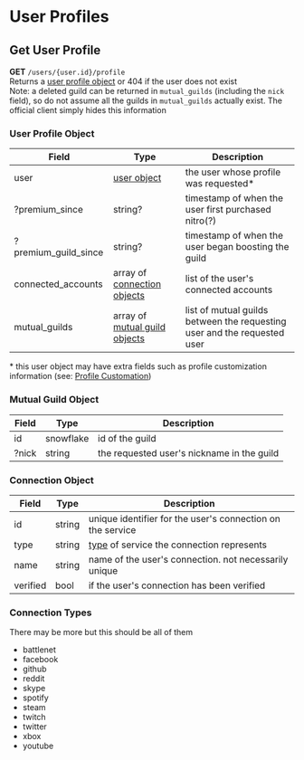 # User Profiles

## Get User Profile

**GET** `/users/{user.id}/profile`<br>
Returns a [user profile object](#user-profile-object) or 404 if the user does not exist<br>
Note: a deleted guild can be returned in `mutual_guilds` (including the `nick` field), so do not assume all the guilds in `mutual_guilds` actually exist. The official client simply hides this information

### User Profile Object

| Field                | Type                                                                          | Description                                                              |
|----------------------|-------------------------------------------------------------------------------|--------------------------------------------------------------------------|
| user                 | [user object](https://discord.com/developers/docs/resources/user#user-object) | the user whose profile was requested*                                    |
| ?premium_since       | string?                                                                       | timestamp of when the user first purchased nitro(?)                      |
| ?premium_guild_since | string?                                                                       | timestamp of when the user began boosting the guild                      |
| connected_accounts   | array of [connection objects](#connection-object)                             | list of the user's connected accounts                                    |
| mutual_guilds        | array of [mutual guild objects](#mutual-guild-object)                         | list of mutual guilds between the requesting user and the requested user |

\* this user object may have extra fields such as profile customization information (see: [Profile Customation](./profile_customization))

### Mutual Guild Object

| Field | Type      | Description                                |
|-------|-----------|--------------------------------------------|
| id    | snowflake | id of the guild                            |
| ?nick | string    | the requested user's nickname in the guild |

### Connection Object

| Field    | Type   | Description                                                    |
|----------|--------|----------------------------------------------------------------|
| id       | string | unique identifier for the user's connection on the service     |
| type     | string | [type](#connection-types) of service the connection represents |
| name     | string | name of the user's connection. not necessarily unique          |
| verified | bool   | if the user's connection has been verified                     |

### Connection Types
There may be more but this should be all of them

* battlenet
* facebook
* github
* reddit
* skype
* spotify
* steam
* twitch
* twitter
* xbox
* youtube
